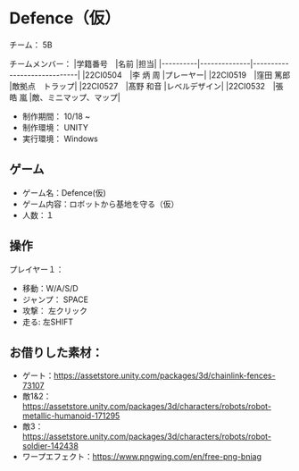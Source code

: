 # Defence（仮）

チーム： 5B

チームメンバー：
|学籍番号　|名前          |担当|
|----------|--------------|-----------------------------|
|22CI0504　|李 炳 周      |プレーヤー|
|22CI0519　|窪田 篤郎     |敵拠点　トラップ|
|22CI0527　|髙野 和音     |レベルデザイン|
|22CI0532　|張 皓 嵐      |敵、ミニマップ、マップ|

- 制作期間： 10/18 ~ 
- 制作環境： UNITY
- 実行環境： Windows

## ゲーム
- ゲーム名：Defence(仮)
- ゲーム内容：ロボットから基地を守る（仮）
- 人数：１

## 操作

プレイヤー１：
- 移動：W/A/S/D
- ジャンプ： SPACE
- 攻撃： 左クリック
- 走る: 左SHIFT

## お借りした素材：
- ゲート：https://assetstore.unity.com/packages/3d/chainlink-fences-73107
- 敵1&2：https://assetstore.unity.com/packages/3d/characters/robots/robot-metallic-humanoid-171295
- 敵3：https://assetstore.unity.com/packages/3d/characters/robots/robot-soldier-142438
- ワープエフェクト：https://www.pngwing.com/en/free-png-bniag
